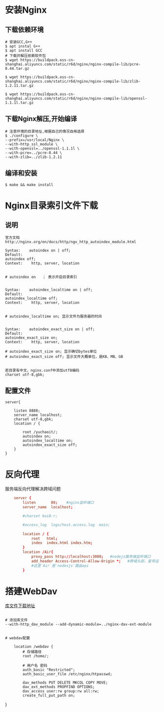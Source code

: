 # 安装Nginx
## 下载依赖环境
```shell
# 安装GCC,G++
$ apt instal G++
$ apt install GCC
# 下载并解压依赖软件包
$ wget https://buildpack.oss-cn-shanghai.aliyuncs.com/static/r6d/nginx/nginx-compile-lib/pcre-8.44.tar.gz

$ wget https://buildpack.oss-cn-shanghai.aliyuncs.com/static/r6d/nginx/nginx-compile-lib/zlib-1.2.11.tar.gz

$ wget https://buildpack.oss-cn-shanghai.aliyuncs.com/static/r6d/nginx/nginx-compile-lib/openssl-1.1.1l.tar.gz

```

## 下载Nginx解压,开始编译
```shell
# 注意环境的目录地址,根据自己的情况自用选择
$ ./configure \
--prefix=/usr/local/Nginx \
--with-http_ssl_module \
--with-openssl=../openssl-1.1.1l \
--with-pcre=../pcre-8.44 \
--with-zlib=../zlib-1.2.11
```

## 编译和安装
```shell
$ make && make install
```




# Nginx目录索引文件下载

## 说明
```
官方文档
http://nginx.org/en/docs/http/ngx_http_autoindex_module.html
```
```
Syntax:    autoindex on | off;
Default:    
autoindex off;
Context:    http, server, location


# autoindex on   ； 表示开启目录索引


Syntax:    autoindex_localtime on | off;
Default:    
autoindex_localtime off;
Context:    http, server, location


# autoindex_localtime on; 显示文件为服务器的时间


Syntax:    autoindex_exact_size on | off;
Default:    
autoindex_exact_size on;
Context:    http, server, location

# autoindex_exact_size on; 显示确切bytes单位
# autoindex_exact_size off; 显示文件大概单位，是KB、MB、GB


若目录有中文，nginx.conf中添加utf8编码
charset utf-8,gbk;
```

## 配置文件
```
server{

    listen 8888;
    server_name localhost;
    charset utf-8,gbk;
    location / {

        root /yuchaoit/;
        autoindex on;
        autoindex_localtime on;
        autoindex_exact_size off;
    }
}
```


# 反向代理
服务端反向代理解决跨域问题

```conf
    server {
        listen       80;    #nginx监听端口
        server_name  localhost;

        #charset koi8-r;

        #access_log  logs/host.access.log  main;
		
        location / {
            root   html;
            index  index.html index.htm;
        }
		location /Air{
			proxy_pass http://localhost:3000;   #nodejs服务端监听端口
			add_header Access-Control-Allow-Origin *;   #跨域头部，星号运行全部
            #这里`Air`是`nodesjs`路由api
		}
```

# 搭建WebDav
[库文件下载地址](https://github.com/arut/nginx-dav-ext-module)
``` shell

# 添加库文件
--with-http_dav_module --add-dynamic-module=../nginx-dav-ext-module


# webdav配置

```
        location /webdav {
            # 存储路径
            root /home/;

            # 用户名 密码
            auth_basic "Restricted";
            auth_basic_user_file /etc/nginx/htpasswd;
            
            dav_methods PUT DELETE MKCOL COPY MOVE;
            dav_ext_methods PROPFIND OPTIONS;
            dav_access user:rw group:rw all:rw;
            create_full_put_path on;
}
```

